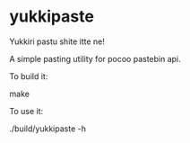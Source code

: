 yukkipaste
==========

Yukkiri pastu shite itte ne!

A simple pasting utility for pocoo pastebin api.

To build it:

make

To use it:

./build/yukkipaste -h
